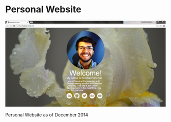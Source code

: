 Personal Website 
=================

![Alt text](/images/screenshot1.PNG?raw=true "Example")

Personal Website as of December 2014